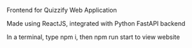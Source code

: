 Frontend for Quizzify Web Application

Made using ReactJS, integrated with Python FastAPI backend

In a terminal, type npm i, then npm run start to view website
